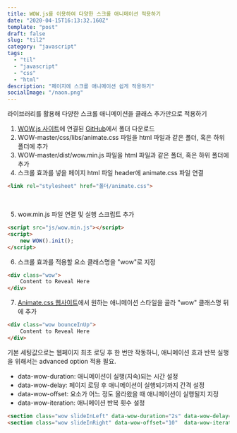 ```yaml
---
title: WOW.js를 이용하여 다양한 스크롤 애니메이션 적용하기
date: "2020-04-15T16:13:32.160Z"
template: "post"
draft: false
slug: "til2"
category: "javascript"
tags:
  - "til"
  - "javascript"
  - "css"
  - "html"
description: "페이지에 스크롤 애니메이션 쉽게 적용하기"
socialImage: "/naon.png"
---
```


라이브러리를 활용해 다양한 스크롤 애니메이션을 클래스 추가만으로 적용하기



1. [WOW.js 사이트](https://wowjs.uk/)에 연결된 [GitHub](https://github.com/graingert/wow)에서 폴더 다운로드<br>
2. WOW-master/css/libs/animate.css 파일을 html 파일과 같은 폴더, 혹은 하위 폴더에 추가<br>
3. WOW-master/dist/wow.min.js 파일을 html 파일과 같은 폴더, 혹은 하위 폴더에 추가<br>
4. 스크롤 효과를 넣을 페이지 html 파일 header에 animate.css 파일 연결<br>
```html
<link rel="stylesheet" href="폴더/animate.css">
```
<br>

5. wow.min.js 파일 연결 및 실행 스크립트 추가
```html
<script src="js/wow.min.js"></script>
<script>
	new WOW().init();
</script>
```

6. 스크롤 효과를 적용할 요소 클래스명을 "wow"로 지정<br>
```html
<div class="wow">
	Content to Reveal Here
</div>
```

7. [Animate.css 웹사이트](https://daneden.github.io/animate.css/?)에서 원하는 애니메이션 스타일을 골라 "wow" 클래스명 뒤에 추가<br>
```html
<div class="wow bounceInUp">
	Content to Reveal Here
</div>
```

기본 세팅값으로는 웹페이지 최초 로딩 후 한 번만 작동하니, 애니메이션 효과 반복 실행을 위해서는 advanced option 적용 필요.
- data-wow-duration: 애니메이션이 실행(지속)되는 시간 설정<br>
- data-wow-delay: 페이지 로딩 후 애니메이션이 실행되기까지 간격 설정<br>
- data-wow-offset: 요소가 어느 정도 올라왔을 때 애니메이션이 실행될지 지정<br>
- data-wow-iteration: 애니메이션 반복 횟수 설정<br>
```html
<section class="wow slideInLeft" data-wow-duration="2s" data-wow-delay="5s"></section>
<section class="wow slideInRight" data-wow-offset="10"  data-wow-iteration="10"></section>
```

